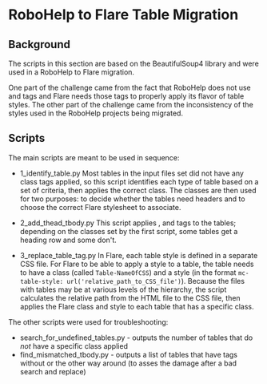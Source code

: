 # RoboHelp to Flare Table Migration

## Background
The scripts in this section are based on the BeautifulSoup4 library and were used in a RoboHelp to Flare migration. 

One part of the challenge came from the fact that RoboHelp does not use <thead> and <tbody> tags and Flare needs those tags to properly apply its flavor of table styles. The other part of the challenge came from the inconsistency of the styles used in the RoboHelp projects being migrated.

## Scripts
The main scripts are meant to be used in sequence:
* 1_identify_table.py
Most tables in the input files set did not have any class tags applied, so this script identifies each type of table based on a set of criteria, then applies the correct class. The classes are then used for two purposes: to decide whether the tables need headers and to choose the correct Flare stylesheet to associate.

* 2_add_thead_tbody.py
This script applies <thead>, <th> and <tbody> tags to the tables; depending on the classes set by the first script, some tables get a heading row and some don't.

* 3_replace_table_tag.py
In Flare, each table style is defined in a separate CSS file. For Flare to be able to apply a style to a table, the table needs to have a class (called `Table-NameOfCSS`) and a style (in the format `mc-table-style: url('relative_path_to_CSS_file')`). Because the files with tables may be at various levels of the hierarchy, the script calculates the relative path from the HTML file to the CSS file, then applies the Flare class and style to each table that has a specific class.

The other scripts were used for troubleshooting:
* search_for_undefined_tables.py - outputs the number of tables that do *not* have a specific class applied
* find_mismatched_tbody.py - outputs a list of tables that have <tbody> tags without </tbody> or the other way around (to asses the damage after a bad search and replace)